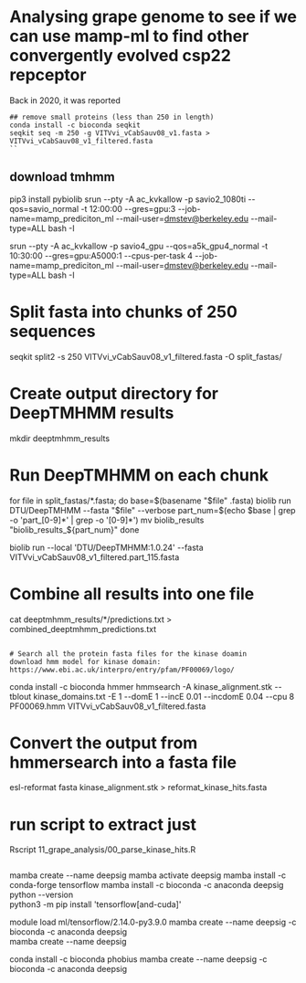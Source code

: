 # Analysing grape genome to see if we can use mamp-ml to find other convergently evolved csp22 repceptor

Back in 2020, it was reported 


```
## remove small proteins (less than 250 in length)
conda install -c bioconda seqkit
seqkit seq -m 250 -g VITVvi_vCabSauv08_v1.fasta > VITVvi_vCabSauv08_v1_filtered.fasta
``

```
## download tmhmm 
pip3 install pybiolib
srun --pty -A ac_kvkallow -p savio2_1080ti --qos=savio_normal -t 12:00:00 --gres=gpu:3 --job-name=mamp_prediciton_ml --mail-user=dmstev@berkeley.edu --mail-type=ALL bash -I

srun --pty -A ac_kvkallow -p savio4_gpu --qos=a5k_gpu4_normal -t 10:30:00 --gres=gpu:A5000:1 --cpus-per-task 4 --job-name=mamp_prediciton_ml --mail-user=dmstev@berkeley.edu --mail-type=ALL bash -I



# Split fasta into chunks of 250 sequences
seqkit split2 -s 250 VITVvi_vCabSauv08_v1_filtered.fasta -O split_fastas/

# Create output directory for DeepTMHMM results
mkdir deeptmhmm_results

# Run DeepTMHMM on each chunk
for file in split_fastas/*.fasta; do
  base=$(basename "$file" .fasta)
  biolib run DTU/DeepTMHMM --fasta "$file" --verbose
  part_num=$(echo $base | grep -o 'part_[0-9]*' | grep -o '[0-9]*')
  mv biolib_results "biolib_results_${part_num}"
done

biolib run --local 'DTU/DeepTMHMM:1.0.24' --fasta VITVvi_vCabSauv08_v1_filtered.part_115.fasta


# Combine all results into one file
cat deeptmhmm_results/*/predictions.txt > combined_deeptmhmm_predictions.txt

```

# Search all the protein fasta files for the kinase doamin
download hmm model for kinase domain: https://www.ebi.ac.uk/interpro/entry/pfam/PF00069/logo/
```
conda install -c bioconda hmmer
hmmsearch -A kinase_alignment.stk --tblout kinase_domains.txt -E 1 --domE 1 --incE 0.01 --incdomE 0.04 --cpu 8 PF00069.hmm VITVvi_vCabSauv08_v1_filtered.fasta 

# Convert the output from hmmersearch into a fasta file
esl-reformat fasta kinase_alignment.stk > reformat_kinase_hits.fasta

# run script to extract just 
Rscript 11_grape_analysis/00_parse_kinase_hits.R    
```

```
mamba create --name deepsig
mamba activate deepsig 
mamba install -c conda-forge tensorflow 
mamba install -c bioconda -c anaconda deepsig 
 python --version   
 python3 -m pip install 'tensorflow[and-cuda]'  


 module load ml/tensorflow/2.14.0-py3.9.0
mamba create --name deepsig -c bioconda -c anaconda deepsig  
mamba create --name deepsig 

conda install -c bioconda phobius
mamba create --name deepsig -c bioconda -c anaconda deepsig
 ```
